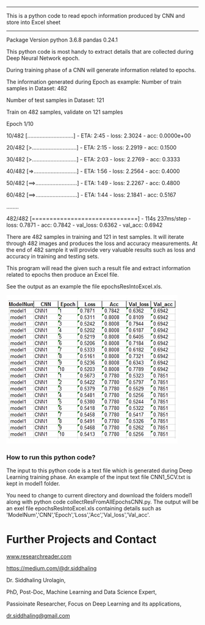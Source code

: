 
*************************************************************************************************
This is a python code to read epoch information produced by CNN and store into Excel sheet
*************************************************************************************************

Package Version
python 3.6.8
pandas 0.24.1

This python code is most handy to extract details that are collected during Deep Neural Network epoch.

During training phase of a CNN will generate information related to epochs.

The information generated during Epoch as example:
Number of train samples in Dataset:  482

Number of test samples in Dataset:  121

Train on 482 samples, validate on 121 samples

Epoch 1/10

 
10/482 [..............................] - ETA: 2:45 - loss: 2.3024 - acc: 0.0000e+00
 
20/482 [>.............................] - ETA: 2:15 - loss: 2.2919 - acc: 0.1500    
 
30/482 [>.............................] - ETA: 2:03 - loss: 2.2769 - acc: 0.3333
 
40/482 [=>............................] - ETA: 1:56 - loss: 2.2564 - acc: 0.4000
 
50/482 [==>...........................] - ETA: 1:49 - loss: 2.2267 - acc: 0.4800
 
60/482 [==>...........................] - ETA: 1:44 - loss: 2.1841 - acc: 0.5167

........

482/482 [==============================] - 114s 237ms/step - loss: 0.7871 - acc: 0.7842 - val_loss: 0.6362 - val_acc: 0.6942



There are 482 samples in training and 121 in test samples.
It will iterate through 482 images and produces the loss and accuracy measurements.
At the end of 482 sample it will provide very valuable results such as loss and accuracy in training and testing sets.

This program will read the given such a result file and extract information related to epochs then produce an Excel file.  

See the output as an example the file epochsResIntoExcel.xls.

![alt text](https://github.com/siddhaling/ResultsGraber-Python-Code-Collect-Results-From-TrainFile-of-Deep-Neural-Net/blob/master/ExcelOfEpochs.jpg)

### How to run this python code?
The input to this python code is a text file which is generated during Deep Learning training phase.
An example of the input text file CNN1_5CV.txt is kept in model1 folder.

You need to change to current directory and download the folders model1 along with python code collectResFromAllEpochsCNN.py.
The output will be an exel file epochsResIntoExcel.xls containing details such as 'ModelNum','CNN','Epoch','Loss','Acc','Val_loss','Val_acc'.

# Further Projects and Contact
www.researchreader.com

https://medium.com/@dr.siddhaling

Dr. Siddhaling Urolagin,

PhD, Post-Doc, Machine Learning and Data Science Expert,

Passioinate Researcher, Focus on Deep Learning and its applications,

dr.siddhaling@gmail.com

